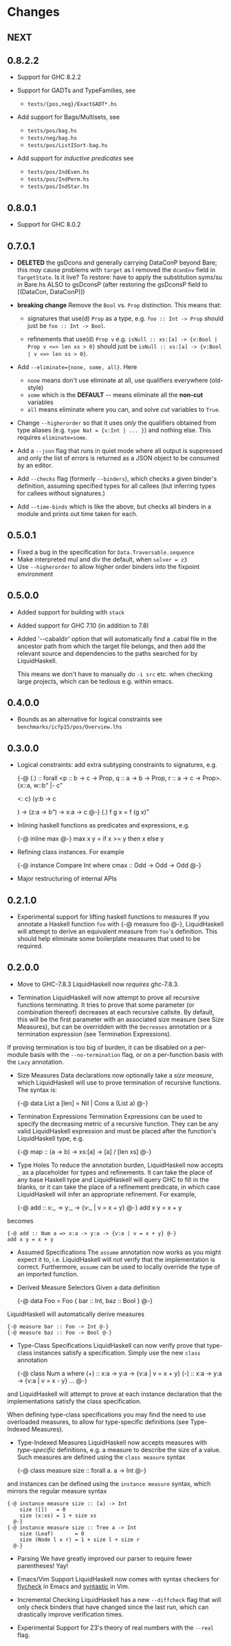 # Changes

## NEXT 

## 0.8.2.2

- Support for GHC 8.2.2 

- Support for GADTs and TypeFamilies, see
	- `tests/{pos,neg}/ExactGADT*.hs` 

- Add support for Bags/Multisets, see 
	- `tests/pos/bag.hs`
	- `tests/neg/bag.hs`
	- `tests/pos/ListISort-bag.hs`

- Add support for *inductive predicates* see 
	- `tests/pos/IndEven.hs`
	- `tests/pos/IndPerm.hs`
	- `tests/pos/IndStar.hs`

## 0.8.0.1

- Support for GHC 8.0.2 

## 0.7.0.1

- **DELETED** the gsDcons and generally carrying DataConP beyond Bare; this _may_ cause
  problems with `target` as I removed the `dconEnv` field in `TargetState`. Is it live?
  To restore: have to apply the substitution syms/su in Bare.hs ALSO to gsDconsP (after 
  restoring the gsDconsP field to [(DataCon, DataConP)])


- **breaking change** Remove the `Bool` vs. `Prop` distinction. This means that: 

    * signatures that use(d) `Prop` as a type, e.g. 
      `foo :: Int -> Prop` should just be `foo :: Int -> Bool`.

    * refinements that use(d) `Prop v` e.g. 
      `isNull :: xs:[a] -> {v:Bool | Prop v <=> len xs > 0}`
      should just be `isNull :: xs:[a] -> {v:Bool | v <=> len xs > 0}`.

- Add `--eliminate={none, some, all}`. Here
  * `none` means don't use eliminate at all, use qualifiers everywhere (old-style)
  * `some` which is the **DEFAULT**  -- means eliminate all the **non-cut** variables
  * `all`  means eliminate where you can, and solve *cut* variables to `True`.

- Change `--higherorder` so that it uses *only* the qualifiers obtained from
  type aliases (e.g. `type Nat = {v:Int | ... }`) and nothing else. This
  requires `eliminate=some`.

- Add a `--json` flag that runs in quiet mode where all output is
  suppressed and only the list of errors is returned as a JSON object to be
  consumed by an editor.

- Add `--checks` flag (formerly `--binders`), which checks a given binder's
  definition, assuming specified types for all callees (but inferring types for
  callees without signatures.)

- Add `--time-binds` which is like the above, but checks all binders in a module
  and prints out time taken for each.

## 0.5.0.1

- Fixed a bug in the specification for `Data.Traversable.sequence`
- Make interpreted mul and div the default, when `solver = z3`
- Use `--higherorder` to allow higher order binders into the fixpoint environment 

## 0.5.0.0

- Added support for building with `stack`

- Added support for GHC 7.10 (in addition to 7.8)

- Added '--cabaldir' option that will automatically find a .cabal file in the ancestor
  path from which the target file belongs, and then add the relevant source and dependencies
  to the paths searched for by LiquidHaskell.

  This means we don't have to manually do `-i src` etc. when checking large projects,
  which can be tedious e.g. within emacs.


## 0.4.0.0

- Bounds as an alternative for logical constraints see `benchmarks/icfp15/pos/Overview.lhs`

## 0.3.0.0

- Logical constraints: add extra subtyping constraints to signatures, e.g.

    {-@ 
    (.) :: forall <p :: b -> c -> Prop, q :: a -> b -> Prop, r :: a -> c -> Prop>. 
           {x::a, w::b<q x> |- c<p w> <: c<r x>}
           (y:b -> c<p y>)
        -> (z:a -> b<q z>)
        ->  x:a -> c<r x>
    @-}
    (.) f g x = f (g x)

- Inlining haskell functions as predicates and expressions, e.g.

    {-@ inline max @-}
    max x y = if x >= y then x else y

- Refining class instances. For example

    {-@ instance Compare Int where
        cmax :: Odd -> Odd -> Odd @-}

- Major restructuring of internal APIs

## 0.2.1.0
- Experimental support for lifting haskell functions to measures
If you annotate a Haskell function `foo` with {-@ measure foo @-}, LiquidHaskell will attempt to derive an equivalent measure from `foo`'s definition. This should help eliminate some boilerplate measures that used to be required.

## 0.2.0.0

- Move to GHC-7.8.3
LiquidHaskell now *requires* ghc-7.8.3.

- Termination
LiquidHaskell will now attempt to prove all recursive functions terminating. It tries to prove that some parameter (or combination thereof) decreases at each recursive callsite. By default, this will be the first parameter with an associated size measure (see Size Measures), but can be overridden with the `Decreases` annotation or a termination expression (see Termination Expressions). 

If proving termination is too big of burden, it can be disabled on a per-module basis with the `--no-termination` flag, or on a per-function basis with the `Lazy` annotation.

- Size Measures
Data declarations now optionally take a *size measure*, which LiquidHaskell will use to prove termination of recursive functions. The syntax is:

    {-@ data List a [len] = Nil | Cons a (List a) @-}

- Termination Expressions
Termination Expressions can be used to specify the decreasing metric of a recursive function. They can be any valid LiquidHaskell expression and must be placed after the function's LiquidHaskell type, e.g.

    {-@ map :: (a -> b) -> xs:[a] -> [a] / [len xs] @-}

- Type Holes
To reduce the annotation burden, LiquidHaskell now accepts `_` as a placeholder for types and refinements. It can take the place of any base Haskell type and LiquidHaskell will query GHC to fill in the blanks, or it can take the place of a refinement predicate, in which case LiquidHaskell will infer an appropriate refinement. For example,

    {-@ add :: x:_ -> y:_ -> {v:_ | v = x + y} @-}
    add x y = x + y

becomes

    {-@ add :: Num a => x:a -> y:a -> {v:a | v = x + y} @-}
    add x y = x + y

- Assumed Specifications
The `assume` annotation now works as you might expect it to, i.e. LiquidHaskell will *not* verify that the implementation is correct. Furthermore, `assume` can be used to locally override the type of an imported function.

- Derived Measure Selectors
Given a data definition

    {-@ data Foo = Foo { bar :: Int, baz :: Bool } @-}

LiquidHaskell will automatically derive measures

    {-@ measure bar :: Foo -> Int @-}
    {-@ measure baz :: Foo -> Bool @-}

- Type-Class Specifications
LiquidHaskell can now verify prove that type-class instances satisfy a specification. Simply use the new `class` annotation

    {-@ class Num a where
          (+) :: x:a -> y:a -> {v:a | v = x + y}
          (-) :: x:a -> y:a -> {v:a | v = x - y}
          ...
      @-}

and LiquidHaskell will attempt to prove at each instance declaration that the implementations satisfy the class specification.

When defining type-class specifications you may find the need to use overloaded measures, to allow for type-specific definitions (see Type-Indexed Measures).

- Type-Indexed Measures
LiquidHaskell now accepts measures with *type-specific* definitions, e.g. a measure to describe the size of a value. Such measures are defined using the `class measure` syntax

    {-@ class measure size :: forall a. a -> Int @-}

and instances can be defined using the `instance measure` syntax, which mirrors the regular measure syntax

    {-@ instance measure size :: [a] -> Int
        size ([])   = 0
        size (x:xs) = 1 + size xs
      @-}
    {-@ instance measure size :: Tree a -> Int
        size (Leaf)       = 0
        size (Node l x r) = 1 + size l + size r
      @-}

- Parsing
We have greatly improved our parser to require fewer parentheses! Yay!

- Emacs/Vim Support
LiquidHaskell now comes with syntax checkers for [flycheck](https://github.com/flycheck/flycheck) in Emacs and [syntastic](https://github.com/scrooloose/syntastic) in Vim. 

- Incremental Checking
LiquidHaskell has a new `--diffcheck` flag that will only check binders that have changed since the last run, which can drastically improve verification times.

- Experimental Support for Z3's theory of real numbers with the `--real` flag.
